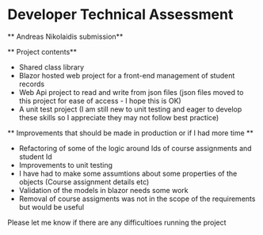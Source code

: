 # Developer Technical Assessment


** Andreas Nikolaidis submission**

** Project contents**

- Shared class library
- Blazor hosted web project for a front-end management of student records
- Web Api project to read and write from json files (json files moved to this project for ease of access - I hope this is OK)
- A unit test project (I am still new to unit testing and eager to develop these skills so I appreciate they may not follow best practice)

** Improvements that should be made in production or if I had more time **
- Refactoring of some of the logic around Ids of course assignments and student Id
- Improvements to unit testing
- I have had to make some assumtions about some properties of the objects (Course assignment details etc)
- Validation of the models in blazor needs some work
- Removal of course assigments was not in the scope of the requirements but would be useful


Please let me know if there are any difficultioes running the project